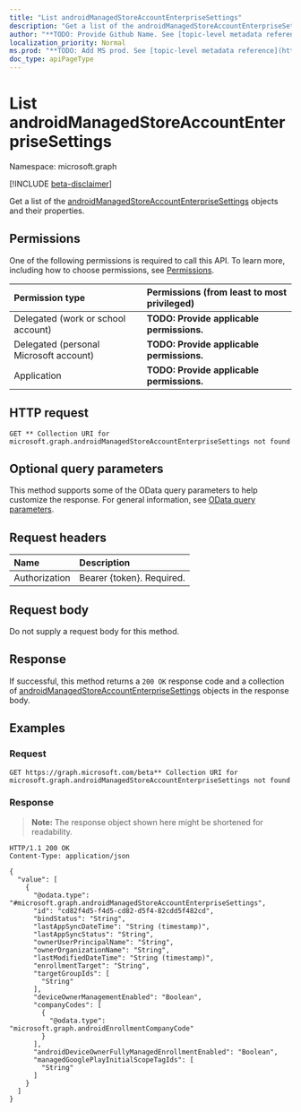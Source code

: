 ```yaml
---
title: "List androidManagedStoreAccountEnterpriseSettings"
description: "Get a list of the androidManagedStoreAccountEnterpriseSettings objects and their properties."
author: "**TODO: Provide Github Name. See [topic-level metadata reference](https://msgo.azurewebsites.net/add/document/guidelines/metadata.html#topic-level-metadata)**"
localization_priority: Normal
ms.prod: "**TODO: Add MS prod. See [topic-level metadata reference](https://msgo.azurewebsites.net/add/document/guidelines/metadata.html#topic-level-metadata)**"
doc_type: apiPageType
---
```


# List androidManagedStoreAccountEnterpriseSettings
Namespace: microsoft.graph

[!INCLUDE [beta-disclaimer](../../includes/beta-disclaimer.md)]

Get a list of the [androidManagedStoreAccountEnterpriseSettings](../resources/intune-androidmanagedstoreaccountenterprisesettings.md) objects and their properties.

## Permissions
One of the following permissions is required to call this API. To learn more, including how to choose permissions, see [Permissions](/graph/permissions-reference).

|Permission type|Permissions (from least to most privileged)|
|:---|:---|
|Delegated (work or school account)|**TODO: Provide applicable permissions.**|
|Delegated (personal Microsoft account)|**TODO: Provide applicable permissions.**|
|Application|**TODO: Provide applicable permissions.**|

## HTTP request

<!-- {
  "blockType": "ignored"
}
-->
``` http
GET ** Collection URI for microsoft.graph.androidManagedStoreAccountEnterpriseSettings not found
```

## Optional query parameters
This method supports some of the OData query parameters to help customize the response. For general information, see [OData query parameters](/graph/query-parameters).

## Request headers
|Name|Description|
|:---|:---|
|Authorization|Bearer {token}. Required.|

## Request body
Do not supply a request body for this method.

## Response

If successful, this method returns a `200 OK` response code and a collection of [androidManagedStoreAccountEnterpriseSettings](../resources/androidmanagedstoreaccountenterprisesettings.md) objects in the response body.

## Examples

### Request
<!-- {
  "blockType": "request",
  "name": "list_androidmanagedstoreaccountenterprisesettings"
}
-->
``` http
GET https://graph.microsoft.com/beta** Collection URI for microsoft.graph.androidManagedStoreAccountEnterpriseSettings not found
```


### Response
>**Note:** The response object shown here might be shortened for readability.
<!-- {
  "blockType": "response",
  "truncated": true,
  "@odata.type": "Collection(microsoft.graph.androidManagedStoreAccountEnterpriseSettings)"
}
-->
``` http
HTTP/1.1 200 OK
Content-Type: application/json

{
  "value": [
    {
      "@odata.type": "#microsoft.graph.androidManagedStoreAccountEnterpriseSettings",
      "id": "cd82f4d5-f4d5-cd82-d5f4-82cdd5f482cd",
      "bindStatus": "String",
      "lastAppSyncDateTime": "String (timestamp)",
      "lastAppSyncStatus": "String",
      "ownerUserPrincipalName": "String",
      "ownerOrganizationName": "String",
      "lastModifiedDateTime": "String (timestamp)",
      "enrollmentTarget": "String",
      "targetGroupIds": [
        "String"
      ],
      "deviceOwnerManagementEnabled": "Boolean",
      "companyCodes": [
        {
          "@odata.type": "microsoft.graph.androidEnrollmentCompanyCode"
        }
      ],
      "androidDeviceOwnerFullyManagedEnrollmentEnabled": "Boolean",
      "managedGooglePlayInitialScopeTagIds": [
        "String"
      ]
    }
  ]
}
```

